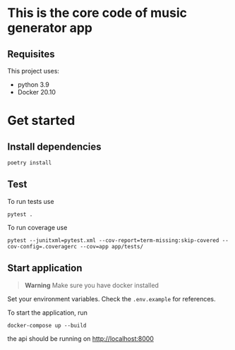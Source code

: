 # This is the core code of music generator app

## Requisites
This project uses:
 - python 3.9
 - Docker 20.10

# Get started

## Install dependencies

```
poetry install
```

## Test

To run tests use
```
pytest .
```

To run coverage use
```
pytest --junitxml=pytest.xml --cov-report=term-missing:skip-covered --cov-config=.coveragerc --cov=app app/tests/
```

## Start application

> **Warning**
> Make sure you have docker installed

Set your environment variables. Check the `.env.example` for references.

To start the application, run
```
docker-compose up --build
```

the api should be running on [http://localhost:8000](http://localhost:8000)
